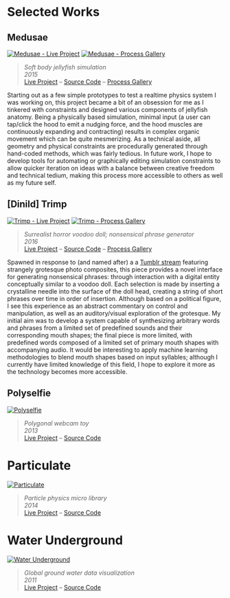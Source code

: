 # Selected Works



## Medusae

[![Medusae - Live Project](https://c1.staticflickr.com/5/4275/34492493610_07a44fd046_h.jpg)](https://jayweeks.com/medusae/)
[![Medusae - Process Gallery](https://c1.staticflickr.com/5/4196/34586321750_d3171849bd_h.jpg)](https://www.flickr.com/photos/jpweeks/albums/72157646887502644)

> _Soft body jellyfish simulation_  
> _2015_  
> [Live Project](https://jayweeks.com/medusae/) – [Source Code](https://github.com/jpweeks/particulate-medusae/) – [Process Gallery](https://www.flickr.com/photos/jpweeks/albums/72157646887502644)

Starting out as a few simple prototypes to test a realtime physics system I was working on, this project became a bit of an obsession for me as I tinkered with constraints and designed various components of jellyfish anatomy. Being a physically based simulation, minimal input (a user can tap/click the hood to emit a nudging force, and the hood muscles are continuously expanding and contracting) results in complex organic movement which can be quite mesmerizing. As a technical aside, all geometry and physical constraints are procedurally generated through hand-coded methods, which was fairly tedious. In future work, I hope to develop tools for automating or graphically editing simulation constraints to allow quicker iteration on ideas with a balance between creative freedom and technical tedium, making this process more accessible to others as well as my future self.



## [Dinild] Trimp

[![Trimp - Live Project](https://c1.staticflickr.com/5/4227/34068315343_afdaa2a7e5_h.jpg)](https://jayweeks.com/trimp/)
[![Trimp - Process Gallery](https://c1.staticflickr.com/5/4197/34586316600_9f7dc06c14_h.jpg)](https://www.flickr.com/photos/jpweeks/albums/72157675071532004)

> _Surrealist horror voodoo doll; nonsensical phrase generator_  
> _2016_  
> [Live Project](https://jayweeks.com/trimp/) – [Source Code](https://github.com/jpweeks/dinild-trimp/) – [Process Gallery](https://www.flickr.com/photos/jpweeks/albums/72157675071532004)

Spawned in response to (and named after) a a [Tumblr stream](http://dinild.tumblr.com) featuring strangely grotesque photo composites, this piece provides a novel interface for generating nonsensical phrases: through interaction with a digital entity conceptually similar to a voodoo doll. Each selection is made by inserting a crystalline needle into the surface of the doll head, creating a string of short phrases over time in order of insertion. Although based on a political figure, I see this experience as an abstract commentary on control and manipulation, as well as an  auditory/visual exploration of the grotesque. My initial aim was to develop a system capable of synthesizing arbitrary words and phrases from a limited set of predefined sounds and their corresponding mouth shapes; the final piece is more limited, with predefined words composed of a limited set of primary mouth shapes with accompanying audio. It would be interesting to apply machine learning methodologies to blend mouth shapes based on input syllables; although I currently have limited knowledge of this field, I hope to explore it more as the technology becomes more accessible.  



## Polyselfie

[![Polyselfie](https://c1.staticflickr.com/5/4227/34492490960_71fbaa83ee_h.jpg)](https://jayweeks.com/polyselfie/)

> _Polygonal webcam toy_  
> _2013_  
> [Live Project](https://jayweeks.com/polyselfie/) – [Source Code](https://github.com/jpweeks/polyselfie/)



# Particulate

[![Particulate](https://c1.staticflickr.com/5/4245/34068319963_c930875583_h.jpg)](https://particulatejs.org)

> _Particle physics micro library_  
> _2014_  
> [Live Project](https://particulatejs.org) – [Source Code](https://github.com/jpweeks/particulate-js/)



# Water Underground

[![Water Underground](https://c1.staticflickr.com/5/4251/34492486650_02c3a1a80b_h.jpg)](https://jayweeks.com/water-underground/)

> _Global ground water data visualization_  
> _2011_  
> [Live Project](https://jayweeks.com/water-underground/) – [Source Code](https://github.com/jpweeks/water-underground/)


